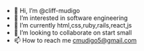 - 👋 Hi, I’m @cliff-mudigo
- 👀 I’m interested in software engineering
- 🌱 I’m currently html,css,ruby,rails,react,js
- 💞️ I’m looking to collaborate on start small
- 📫 How to reach me cmudigo5@gmail.com

<!---
cliff mudigo/cliff mudigo is a ✨ special ✨ repository because its `README.md` (this file) appears on your GitHub profile.
You can click the Preview link to take a look at your changes.
--->
